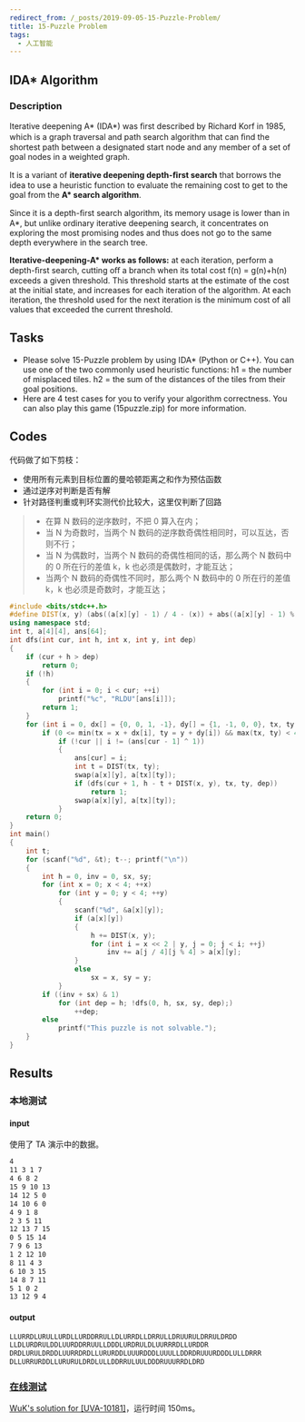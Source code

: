 ```yaml
---
redirect_from: /_posts/2019-09-05-15-Puzzle-Problem/
title: 15-Puzzle Problem
tags:
  - 人工智能
---
```


## IDA\* Algorithm

### Description

Iterative deepening A* (IDA*) was ﬁrst described by Richard Korf in 1985, which is a graph traversal and path search algorithm that can ﬁnd the shortest path between a designated start node and any member of a set of goal nodes in a weighted graph.

It is a variant of **iterative deepening depth-ﬁrst search** that borrows the idea to use a heuristic function to evaluate the remaining cost to get to the goal from the **A\* search algorithm**.

Since it is a depth-ﬁrst search algorithm, its memory usage is lower than in A\*, but unlike ordinary iterative deepening search, it concentrates on exploring the most promising nodes and thus does not go to the same depth everywhere in the search tree.

**Iterative-deepening-A\* works as follows:** at each iteration, perform a depth-ﬁrst search, cutting oﬀ a branch when its total cost f(n) = g(n)+h(n) exceeds a given threshold. This threshold starts at the estimate of the cost at the initial state, and increases for each iteration of the algorithm. At each iteration, the threshold used for the next iteration is the minimum cost of all values that exceeded the current threshold.

## Tasks

- Please solve 15-Puzzle problem by using IDA\* (Python or C++). You can use one of the two commonly used heuristic functions: h1 = the number of misplaced tiles. h2 = the sum of the distances of the tiles from their goal positions.
- Here are 4 test cases for you to verify your algorithm correctness. You can also play this game (15puzzle.zip) for more information.

## Codes

代码做了如下剪枝：

- 使用所有元素到目标位置的曼哈顿距离之和作为预估函数
- 通过逆序对判断是否有解
- 针对路径判重或判环实测代价比较大，这里仅判断了回路

> - 在算 N 数码的逆序数时，不把 0 算入在内；
> - 当 N 为奇数时，当两个 N 数码的逆序数奇偶性相同时，可以互达，否则不行；
> - 当 N 为偶数时，当两个 N 数码的奇偶性相同的话，那么两个 N 数码中的 0 所在行的差值 k，k 也必须是偶数时，才能互达；
> - 当两个 N 数码的奇偶性不同时，那么两个 N 数码中的 0 所在行的差值 k，k 也必须是奇数时，才能互达；

```cpp
#include <bits/stdc++.h>
#define DIST(x, y) (abs((a[x][y] - 1) / 4 - (x)) + abs((a[x][y] - 1) % 4 - (y)))
using namespace std;
int t, a[4][4], ans[64];
int dfs(int cur, int h, int x, int y, int dep)
{
	if (cur + h > dep)
		return 0;
	if (!h)
	{
		for (int i = 0; i < cur; ++i)
			printf("%c", "RLDU"[ans[i]]);
		return 1;
	}
	for (int i = 0, dx[] = {0, 0, 1, -1}, dy[] = {1, -1, 0, 0}, tx, ty; i < 4; ++i)
		if (0 <= min(tx = x + dx[i], ty = y + dy[i]) && max(tx, ty) < 4)
			if (!cur || i != (ans[cur - 1] ^ 1))
			{
				ans[cur] = i;
				int t = DIST(tx, ty);
				swap(a[x][y], a[tx][ty]);
				if (dfs(cur + 1, h - t + DIST(x, y), tx, ty, dep))
					return 1;
				swap(a[x][y], a[tx][ty]);
			}
	return 0;
}
int main()
{
	int t;
	for (scanf("%d", &t); t--; printf("\n"))
	{
		int h = 0, inv = 0, sx, sy;
		for (int x = 0; x < 4; ++x)
			for (int y = 0; y < 4; ++y)
			{
				scanf("%d", &a[x][y]);
				if (a[x][y])
				{
					h += DIST(x, y);
					for (int i = x << 2 | y, j = 0; j < i; ++j)
						inv += a[j / 4][j % 4] > a[x][y];
				}
				else
					sx = x, sy = y;
			}
		if ((inv + sx) & 1)
			for (int dep = h; !dfs(0, h, sx, sy, dep);)
				++dep;
		else
			printf("This puzzle is not solvable.");
	}
}
```

## Results

### 本地测试

#### input

使用了 TA 演示中的数据。

```bash
4
11 3 1 7
4 6 8 2
15 9 10 13
14 12 5 0
14 10 6 0
4 9 1 8
2 3 5 11
12 13 7 15
0 5 15 14
7 9 6 13
1 2 12 10
8 11 4 3
6 10 3 15
14 8 7 11
5 1 0 2
13 12 9 4
```

#### output

```bash
LLURRDLURULLURDLLURDDRRULLDLURRDLLDRRULLDRUURULDRRULDRDD
LLDLURDRULDDLUURDDRRUULLDDDLURDRULDLUURRRDLLURDDR
DRDLURULDRDDLUURRDRDLLURURDDLUUURDDDLUUULLDDRDRUUURDDDLULLDRRR
DLLURRURDDLLURURULDRDLULLDDRRULUULDDDRUUURRDLDRD
```

### [在线测试](https://vjudge.net/problem/UVA-10181)

[WuK's solution for [UVA-10181]](https://vjudge.net/solution/21644000)，运行时间 150ms。
